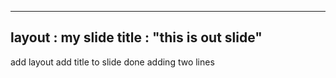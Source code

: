 -----
layout : my slide
title : "this is out slide"
-----
add layout
add title to slide
done adding two lines
